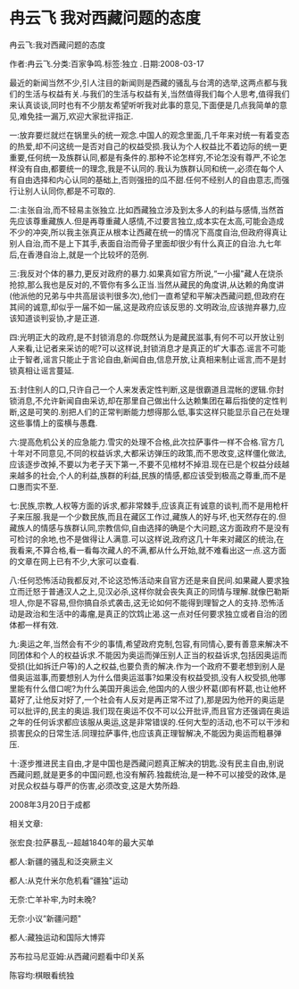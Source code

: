 # 冉云飞  我对西藏问题的态度    
    
冉云飞:我对西藏问题的态度    
作者:冉云飞.分类:百家争鸣.标签:独立 .日期:2008-03-17    
最近的新闻当然不少,引人注目的新闻则是西藏的骚乱与台湾的选举,这两点都与我们的生活与权益有关.与我们的生活与权益有关,当然值得我们每个人思考,值得我们来认真谈谈,同时也有不少朋友希望听听我对此事的意见,下面便是几点我简单的意见,难免挂一漏万,欢迎大家批评指正.    
一:放弃要烂就烂在锅里头的统一观念.中国人的观念里面,几千年来对统一有着变态的热爱,却不问这统一是否对自己的权益受损.我认为个人权益比不着边际的统一更重要,任何统一及族群认同,都是有条件的.那种不论怎样穷,不论怎没有尊严,不论怎样没有自由,都要统一的理念,我是不认同的.我认为族群认同和统一,必须在每个人有自由选择和内心认同的基础上,否则强扭的瓜不甜.任何不经别人的自由意志,而强行让别人认同你,都是不可取的.    
二:主张自治,而不轻易主张独立.比如西藏独立涉及到太多人的利益与感情,当然首先应该尊重藏族人.但是再尊重藏人感情,不过要言独立,成本实在太高,可能会造成不少的冲突,所以我主张真正从根本让西藏在统一的情况下高度自治,但政府得真让别人自治,而不是上下其手,表面自治而骨子里面却很少有什么真正的自治.九七年后,在香港自治上,就是一个比较坏的范例.    
三:我反对个体的暴力,更反对政府的暴力.如果真如官方所说,“一小撮"藏人在烧杀抢掠,那么我也是反对的,不管你有多么正当.当然从藏民的角度讲,从达赖的角度讲(他派他的兄弟与中共高层谈判很多次),他们一直希望和平解决西藏问题,但政府在其间的诚意,却似乎一届不如一届,这是政府应该反思的.文明政治,应该抛弃暴力,应该知道谈判妥协,才是正道.    
四:光明正大的政府,是不封锁消息的.你既然认为是藏民滋事,有何不可以开放让别人来看,让记者来采访的呢?可以这样说,封锁消息才是真正的圹大事态.谣言不可能止于智者,谣言只能止于言论自由,新闻自由,信息开放,让真相来制止谣言,而不是封锁真相让谣言蔓延.    
五:封住别人的口,只许自己一个人来发表定性判断,这是很霸道且混帐的逻辑.你封锁消息,不允许新闻自由采访,却在那里自己做出什么达赖集团在幕后指使的定性判断,这是可笑的.别把人们的正常判断能力想得那么低,事实这样只能显示自己在处理这些事情上的蛮横与愚蠢.    
六:提高危机公关的应急能力.雪灾的处理不合格,此次拉萨事件一样不合格.官方几十年对不同意见,不同的权益诉求,大都采访弹压的政策,而不思改变,这样僵化做法,应该逐步改掉,不要以为老子天下第一,不要不见棺材不掉泪.现在已是个权益分歧越来越多的社会,个人的利益,族群的利益,民族的情感,都应该受到极高之尊重,而不是口惠而实不至.    
七:民族,宗教,人权等方面的诉求,都非常棘手,应该真正有诚意的谈判,而不是用枪杆子来压服.我是一个少数民族,而且在藏区工作过,藏族人的好与坏,也天然存在的.但藏族人的情感与族群认同,宗教信仰,自由选择的确是个大问题,这方面政府不是没有可检讨的余地,也不是做得让人满意.可以这样说,政府这几十年来对藏区的统治,在我看来,不算合格,看一看每次藏人的不满,都从什么开始,就不难看出这一点.这方面的文章在网上已有不少,大家可以查看.    
八:任何恐怖活动我都反对,不论这恐怖活动来自官方还是来自民间.如果藏人要求独立而迁怒于普通汉人之上,见汉必杀,这样你就会丧失真正的同情与理解.就像巴勒斯坦人,你是不容易,但你搞自杀式袭击,这无论如何不能得到理智之人的支持.恐怖活动是政治和生活中的毒瘤,是真正的饮鸩止渴.这一点对任何要求独立或者自治的团体都一样有效.    
九:奥运之年,当然会有不少的事情,希望政府克制,包容,有同情心,要有善意来解决不同团体和个人的权益诉求.不能因为奥运而弹压别人正当的权益诉求,包括因奥运而受损(比如拆迁户等)的人之权益,也要负责的解决.作为一个政府不要老想到别人是借奥运滋事,而要想别人为什么借奥运滋事?如果没有权益受损,没有人权受损,他哪里能有什么借口呢?为什么美国开奥运会,他国内的人很少杯葛(即有杯葛,也让他杯葛好了,让他反对好了,一个社会有人反对是再正常不过了),那是因为他开的奥运是可以批评的,民主的奥运.我们现在奥运不仅不可以公开批评,而且官方还强调在奥运之年的任何诉求都应该服从奥运,这是非常错误的.任何大型的活动,也不可以干涉和损害民众的日常生活.同理拉萨事件,也应该真正理智解决,不能因为奥运而粗暴弹压.    
十:逐步推进民主自由,才是中国也是西藏问题真正解决的钥匙.没有民主自由,别说西藏问题,就是更多的中国问题,也没有解药.独裁统治,是一种不可以接受的政体,是对民众权益与尊严的伤害,必须改变,这是大势所趋.    
2008年3月20日于成都    
    
相关文章:    
张宏良:拉萨暴乱--超越1840年的最大买单    
都人:新疆的骚乱和泛突厥主义    
都人:从克什米尔危机看“疆独"运动    
无奈:亡羊补牢,为时未晚?    
无奈:小议“新疆问题"    
都人:藏独运动和国际大博弈    
苏布拉马尼亚姆:从西藏问题看中印关系    
陈容均:棋眼看统独